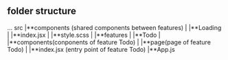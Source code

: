 ## folder structure

...
src
|**components (shared components between features)
| |**Loading
| |**index.jsx
| |**style.scss
|
|**features
| |**Todo
| |**components(conponents of feature Todo)
| |**page(page of feature Todo)
| |**index.jsx (entry point of feature Todo)
|**App.js
